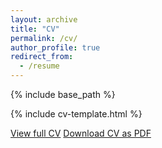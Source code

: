 ```yaml
---
layout: archive
title: "CV"
permalink: /cv/
author_profile: true
redirect_from:
  - /resume
---
```


{% include base_path %}

{% include cv-template.html %}

<div class="cv-download-links">
  <a href="{{ base_path }}" class="btn btn--inverse">View full CV</a>
  <a href="{{ base_path }}/files/cv.pdf" class="btn btn--primary">Download CV as PDF</a>
</div>
